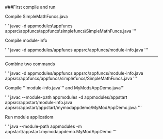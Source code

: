 ###First compile and run


Compile SimpleMathFuncs.java

'''
javac -d appmodules\appfuncs appsrc\appfuncs\appfuncs\simplefuncs\SimpleMathFuncs.java
'''

Compile module-info

'''
javac -d appmodules/appfuncs appsrc/appfuncs/module-info.java
'''

-----------------------------

Combine two commands

'''
javac -d appmodules/appfuncs appsrc/appfuncs/module-info.java appsrc/appfuncs/appfuncs/simplefuncs/SimpleMathFuncs.java
'''


Compile  '''module-info.java''' and MyModsAppDemo.java'''

'''
javac --module-path appmodules -d appmodules/appstart appsrc/appstart/module-info.java appsrc/appstart/appstart/mymodappdemo/MyModAppDemo.java
'''

Run module applicatiom

'''
java --module-path appmodules -m appstart/appstart.mymodappdemo.MyModAppDemo
'''